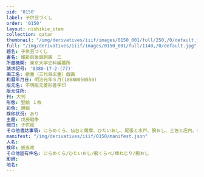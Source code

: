 ```yaml
---
pid: '0150'
label: 子供芸づくし
order: '0150'
layout: nishikie_item
collection: qatar
thumbnail: "/img/derivatives/iiif/images/0150_001/full/250,/0/default.jpg"
full: "/img/derivatives/iiif/images/0150_001/full/1140,/0/default.jpg"
題名: 子供芸づくし
書名: 維新前後諷刺画　二
所蔵機関: 東京大学史料編纂所
請求記号: '0380-17-2-(77)'
画工名: 歌重（三代目広重）戯画
和暦年月日: 明治元年５月(18680050550)
版元名: 不明版元菱形善字印
版元住所: 
判: 大判
形態: 竪絵 １枚
彩色: 錦絵
検印状況: あり
主題: 戊辰戦争
細目: 子供絵
その他書誌事項: にらめくら、仙台と薩摩、ひたいおし、尾張と水戸、腕おし、土佐と庄内、棒ねじり、藤堂と長岡、腕くらべ、彦根と米沢
manifest: "/img/derivatives/iiif/0150/manifest.json"
人名: 
検印: 辰五改
その他固有件名: にらめくら/ひたいおし/腕くらべ/棒ねじり/腕おし
彫師: 
地名: 
---
```

